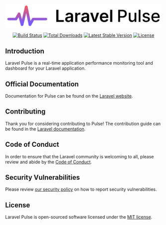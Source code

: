 <p align="center"><img src="/art/logo.svg" alt="Laravel Pulse Logo"></p>

<p align="center">
<a href="https://github.com/laravel/pulse/actions"><img src="https://github.com/laravel/pulse/workflows/tests/badge.svg" alt="Build Status"></a>
<a href="https://packagist.org/packages/laravel/pulse"><img src="https://img.shields.io/packagist/dt/laravel/pulse" alt="Total Downloads"></a>
<a href="https://packagist.org/packages/laravel/pulse"><img src="https://img.shields.io/packagist/v/laravel/pulse" alt="Latest Stable Version"></a>
<a href="https://packagist.org/packages/laravel/pulse"><img src="https://img.shields.io/packagist/l/laravel/pulse" alt="License"></a>
</p>

## Introduction

Laravel Pulse is a real-time application performance monitoring tool and dashboard for your Laravel application.

## Official Documentation

Documentation for Pulse can be found on the [Laravel website](https://laravel.com/docs).

## Contributing

Thank you for considering contributing to Pulse! The contribution guide can be found in the [Laravel documentation](https://laravel.com/docs/contributions).

## Code of Conduct

In order to ensure that the Laravel community is welcoming to all, please review and abide by the [Code of Conduct](https://laravel.com/docs/contributions#code-of-conduct).

## Security Vulnerabilities

Please review [our security policy](https://github.com/laravel/pulse/security/policy) on how to report security vulnerabilities.

## License

Laravel Pulse is open-sourced software licensed under the [MIT license](LICENSE.md).
